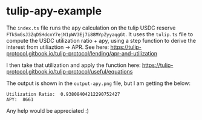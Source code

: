 # tulip-apy-example

The `index.ts` file runs the apy calculation on the tulip USDC reserve `FTkSmGsJ3ZqDSHdcnY7ejN1pWV3Ej7i88MYpZyyaqgGt`. It uses the `tulip.ts` file to compute the USDC 
utilization ratio + apy, using a step function to derive the interest from utiliaztion -> APR. See here: https://tulip-protocol.gitbook.io/tulip-protocol/lending/apr-and-utilization

I then take that utilization and apply the function here: https://tulip-protocol.gitbook.io/tulip-protocol/useful/equations

The output is shown in the `output-apy.png` file, but I am getting the below:

```
Utilization Ratio:  0.93808404212290752427
APY:  8661
```

Any help would be appreciated :)
